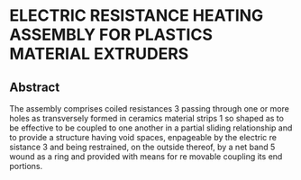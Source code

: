 # ELECTRIC RESISTANCE HEATING ASSEMBLY FOR PLASTICS MATERIAL EXTRUDERS

## Abstract
The assembly comprises coiled resistances 3 passing through one or more holes as transversely formed in ceramics material strips 1 so shaped as to be effective to be coupled to one another in a partial sliding relationship and to provide a structure having void spaces, enpageable by the electric re sistance 3 and being restrained, on the outside thereof, by a net band 5 wound as a ring and provided with means for re movable coupling its end portions.